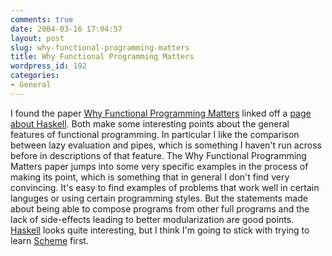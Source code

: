 ```yaml
---
comments: true
date: 2004-03-16 17:04:57
layout: post
slug: why-functional-programming-matters
title: Why Functional Programming Matters
wordpress_id: 192
categories:
- General
---
```


I found the paper [Why Functional Programming Matters](http://www.md.chalmers.se/~rjmh/Papers/whyfp.html) linked off a [page about Haskell](http://www.haskell.org/aboutHaskell.html). Both make some interesting points about the general features of functional programming. In particular I like the comparison between lazy evaluation and pipes, which is something I haven't run across before in descriptions of that feature. The Why Functional Programming Matters paper jumps into some very specific examples in the process of making its point, which is something that in general I don't find very convincing. It's easy to find examples of problems that work well in certain languges or using certain programming styles. But the statements made about being able to compose programs from other full programs and the lack of side-effects leading to better modularization are good points. [Haskell](http://www.haskell.org/) looks quite interesting, but I think I'm going to stick with trying to learn [Scheme](http://www.schemers.org/) first.

